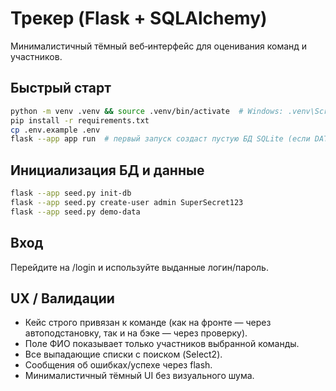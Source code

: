 # Трекер (Flask + SQLAlchemy)

Минималистичный тёмный веб‑интерфейс для оценивания команд и участников.

## Быстрый старт
```bash
python -m venv .venv && source .venv/bin/activate  # Windows: .venv\Scripts\activate
pip install -r requirements.txt
cp .env.example .env
flask --app app run  # первый запуск создаст пустую БД SQLite (если DATABASE_URL=sqlite:///tracker.db)
```

## Инициализация БД и данные
```bash
flask --app seed.py init-db
flask --app seed.py create-user admin SuperSecret123
flask --app seed.py demo-data
```

## Вход
Перейдите на /login и используйте выданные логин/пароль.

## UX / Валидации
- Кейс строго привязан к команде (как на фронте — через автоподстановку, так и на бэке — через проверку).
- Поле ФИО показывает только участников выбранной команды.
- Все выпадающие списки с поиском (Select2).
- Сообщения об ошибках/успехе через flash.
- Минималистичный тёмный UI без визуального шума.
```

